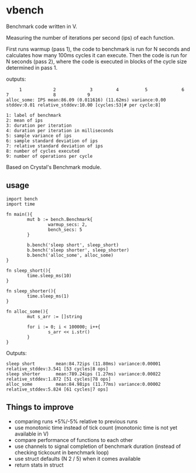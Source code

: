 # vbench

Benchmark code written in V.

Measuring the number of iterations per second (ips) of each function.

First runs warmup (pass 1), the code to benchmark is run for N seconds and calculates how many 100ms cycles it can execute.
Then the code is run for N seconds (pass 2), where the code is executed in blocks of the cycle size determined in pass 1. 

outputs:

```
     1            2             3         4          5             6                7                 8            9
alloc_some: IPS mean:86.09 (0.011616) (11.62ms) variance:0.00 stddev:0.01 relative_stddev:10.00 [cycles:53|# per cycle:8]

1: label of benchmark
2: mean of ips
3: duration per iteration
4: duration per iteration in milliseconds
5: sample variance of ips
6: sample standard deviation of ips
7: relative standard deviation of ips
8: number of cycles executed
9: number of operations per cycle
```

Based on Crystal's Benchmark module.

## usage

```
import bench
import time

fn main(){
        mut b := bench.Benchmark{
                warmup_secs: 2,
                bench_secs: 5
        }

        b.bench('sleep short', sleep_short)
        b.bench('sleep shorter', sleep_shorter)
        b.bench('alloc_some', alloc_some)
}

fn sleep_short(){
        time.sleep_ms(10)
}

fn sleep_shorter(){
        time.sleep_ms(1)
}

fn alloc_some(){
        mut s_arr := []string

        for i := 0; i < 100000; i++{
                s_arr << i.str()
        }
}
```

Outputs:

```
sleep short        mean:84.72ips (11.80ms) variance:0.00001 relative_stddev:3.541 [53 cycles|8 ops]
sleep shorter      mean:789.24ips (1.27ms) variance:0.00022 relative_stddev:1.872 [51 cycles|78 ops]
alloc_some         mean:84.98ips (11.77ms) variance:0.00002 relative_stddev:5.824 [61 cycles|7 ops]
```

## Things to improve

- comparing runs +5%/-5% relative to previous runs
- use monotonic time instead of tick count (monotonic time is not yet available in V)
- compare performance of functions to each other
- use channels to signal completion of benchmark duration (instead of checking tickcount in benchmark loop)
- use struct defaults (N 2 / 5) when it comes available
- return stats in struct
